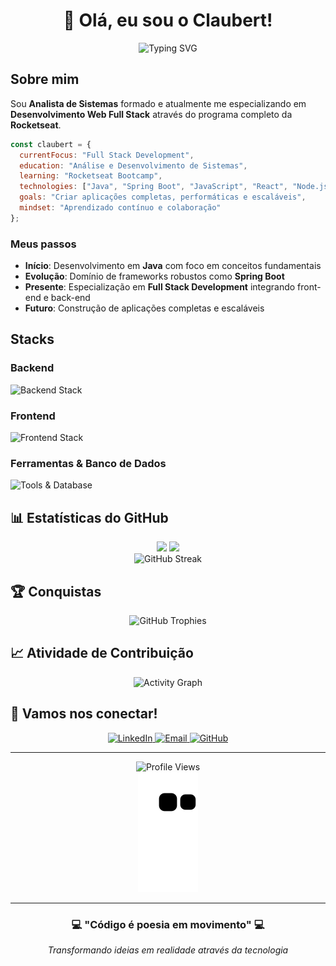 <h1 align="center">👋 Olá, eu sou o Claubert!</h1>

<div align="center">
  <img src="https://readme-typing-svg.herokuapp.com?font=Fira+Code&size=24&duration=3000&pause=1000&color=58A6FF&center=true&vCenter=true&width=600&lines=Analista+de+Sistemas;Desenvolvedor+Full+Stack;Apaixonado+por+Tecnologia" alt="Typing SVG" />
</div>

## Sobre mim

Sou **Analista de Sistemas** formado e atualmente me especializando em **Desenvolvimento Web Full Stack** através do programa completo da **Rocketseat**. 


```javascript
const claubert = {
  currentFocus: "Full Stack Development",
  education: "Análise e Desenvolvimento de Sistemas",
  learning: "Rocketseat Bootcamp",
  technologies: ["Java", "Spring Boot", "JavaScript", "React", "Node.js"],
  goals: "Criar aplicações completas, performáticas e escaláveis",
  mindset: "Aprendizado contínuo e colaboração"
};
```


### Meus passos

- **Início**: Desenvolvimento em **Java** com foco em conceitos fundamentais
- **Evolução**: Domínio de frameworks robustos como **Spring Boot**
- **Presente**: Especialização em **Full Stack Development** integrando front-end e back-end
- **Futuro**: Construção de aplicações completas e escaláveis

## Stacks

### Backend
<div align="left">
  <img src="https://skillicons.dev/icons?i=java,spring,nodejs,express" alt="Backend Stack" />
</div>

### Frontend
<div align="left">
  <img src="https://skillicons.dev/icons?i=javascript,react,html,css,typescript" alt="Frontend Stack" />
</div>

### Ferramentas & Banco de Dados
<div align="left">
  <img src="https://skillicons.dev/icons?i=git,github,docker,mysql,postgresql,mongodb" alt="Tools & Database" />
</div>

## 📊 Estatísticas do GitHub

<div align="center">
  <img height="180em" src="https://github-readme-stats.vercel.app/api?username=claubertamsd&show_icons=true&theme=tokyonight&count_private=true&hide_border=true&bg_color=0D1117"/>
  <img height="180em" src="https://github-readme-stats.vercel.app/api/top-langs/?username=claubertamsd&layout=compact&langs_count=8&theme=tokyonight&hide_border=true&bg_color=0D1117"/>
</div>

<div align="center">
  <img src="https://github-readme-streak-stats.herokuapp.com/?user=claubertamsd&theme=tokyonight&hide_border=true&background=0D1117" alt="GitHub Streak" />
</div>

## 🏆 Conquistas

<div align="center">
  <img src="https://github-profile-trophy.vercel.app/?username=claubertamsd&theme=tokyonight&no-frame=true&no-bg=true&row=1&column=7" alt="GitHub Trophies" />
</div>

## 📈 Atividade de Contribuição

<div align="center">
  <img src="https://github-readme-activity-graph.vercel.app/graph?username=claubertamsd&bg_color=0D1117&color=58A6FF&line=58A6FF&point=FFFFFF&area=true&hide_border=true" alt="Activity Graph" />
</div>



## 🤝 Vamos nos conectar!

<div align="center">
  <a href="https://www.linkedin.com/in/claubert/" target="_blank">
    <img src="https://img.shields.io/badge/LinkedIn-0077B5?style=for-the-badge&logo=linkedin&logoColor=white&labelColor=0077B5" alt="LinkedIn">
  </a>
  <a href="mailto:claubertvinicius68@email.com" target="_blank">
    <img src="https://img.shields.io/badge/Email-D14836?style=for-the-badge&logo=gmail&logoColor=white&labelColor=D14836" alt="Email">
  </a>
  <a href="https://github.com/claubertamsd" target="_blank">
    <img src="https://img.shields.io/badge/GitHub-100000?style=for-the-badge&logo=github&logoColor=white&labelColor=100000" alt="GitHub">
  </a>
</div>

---

<div align="center">
  <img src="https://komarev.com/ghpvc/?username=claubertamsd&color=58A6FF&style=flat-square&label=Profile+Views" alt="Profile Views" />
</div>

<div align="center">
  <img src="https://github.com/claubertamsd/claubertamsd/blob/output/github-contribution-grid-snake.svg" alt="Snake animation" />
</div>

---

<div align="center">
  <h3>💻 "Código é poesia em movimento" 💻</h3>
  <p><em>Transformando ideias em realidade através da tecnologia</em></p>
</div>
